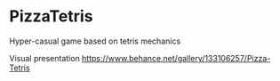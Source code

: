 # PizzaTetris
Hyper-casual game based on tetris mechanics

Visual presentation https://www.behance.net/gallery/133106257/Pizza-Tetris
